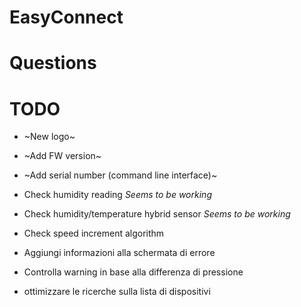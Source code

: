 # EasyConnect

# Questions

# TODO
 - ~New logo~
 - ~Add FW version~
 - ~Add serial number (command line interface)~
 - Check humidity reading *Seems to be working*
 - Check humidity/temperature hybrid sensor *Seems to be working*
 - Check speed increment algorithm

 - Aggiungi informazioni alla schermata di errore
 - Controlla warning in base alla differenza di pressione

 - ottimizzare le ricerche sulla lista di dispositivi
